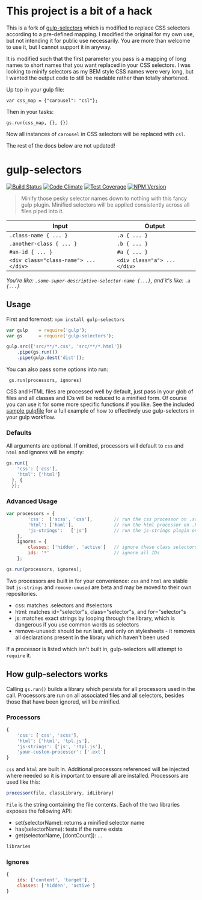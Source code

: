 # This project is a bit of a hack
This is a fork of [gulp-selectors](https://github.com/cazzer/gulp-selectors) which is modified to replace CSS selectors according to a pre-defined mapping. I modified the original for my own use, but not intending it for public use necessarily. You are more than welcome to use it, but I cannot support it in anyway.

It is modified such that the first parameter you pass is a mapping of long names to short names that you want replaced in your CSS selectors. I was looking to minify selectors as my BEM style CSS names were very long, but I wanted the output code to still be readable rather than totally shortened.

Up top in your gulp file:

```var css_map = {"carousel": "csl"};```

Then in your tasks:
```
gs.run(css_map, {}, {})
```

Now all instances of `carousel` in CSS selectors will be replaced with `csl`.

The rest of the docs below are not updated!

# gulp-selectors
[![Build Status][travis-image]][travis-url] [![Code Climate][cc-image]][cc-url] [![Test Coverage][coverage-image]][coverage-url] [![NPM Version][npm-image]][npm-url]

> Minify those pesky selector names down to nothing with this fancy gulp plugin. Minified selectors will be applied consistently across all files piped into it.

Input                                   |   Output
----------------------------------------|----------
`.class-name { ... }`                   |`.a { ... }`
`.another-class { ... }`                |`.b { ... }`
`#an-id { ... }`                        |`#a { ... }`
`<div class="class-name"> ... </div>`   |`<div class="a"> ... </div>`

*You're like: `.some-super-descriptive-selector-name {...}`, and it's like: `.a {...}`*

## Usage

First and foremost:
`npm install gulp-selectors`

```js
var gulp	= require('gulp');
var gs		= require('gulp-selectors');

gulp.src(['src/**/*.css', 'src/**/*.html'])
    .pipe(gs.run())
    .pipe(gulp.dest('dist'));
```

You can also pass some options into run:

` gs.run(processors, ignores)`

CSS and HTML files are processed well by default, just pass in your glob of files and all classes and IDs will be reduced to a minified form. Of course you can use it for some more specific functions if you like. See the included [sample gulpfile](https://github.com/calebthebrewer/gulp-selectors/blob/master/test/example/gulpfile.js) for a full example of how to effectively use gulp-selectors in your gulp workflow.

### Defaults

All arguments are optional. If omitted, processors will default to `css` and `html` and ignores
will be empty:

```js
gs.run({
    'css': ['css'],
    'html': ['html']
  }, {
  });
```

### Advanced Usage

```js
var processors = {
        'css':  ['scss', 'css'],        // run the css processor on .scss and .css files
        'html': ['haml'],               // run the html processor on .haml files
        'js-strings':   ['js']          // run the js-strings plugin on js files
    },
    ignores = {
        classes: ['hidden', 'active']   // ignore these class selectors,
        ids: '*'                        // ignore all IDs
    };

gs.run(processors, ignores);
```

Two processors are built in for your convenience: `css` and `html` are stable but `js-strings` and `remove-unused` are beta and may be moved to their own repositories.

- css: matches .selectors and #selectors
- html: matches id="selector"s, class="selector"s, and for="selector"s
- js: matches exact strings by looping through the library, which is dangerous if you use common words as selectors
- remove-unused: should be run last, and only on stylesheets - it removes all declarations present in the library which haven't been used

If a processor is listed which isn't built in, gulp-selectors will attempt to `require` it.

## How gulp-selectors works

Calling `gs.run()` builds a library which persists for all processors used in the call. Processors are run on all associated files and all selectors, besides those that have been ignored, will be minified.

### Processors

```js
{
    'css': ['css', 'scss'],
    'html': ['html', 'tpl.js'],
    'js-strings': ['js', '!tpl.js'],
    'your-custom-processor': ['.ext']
}
```

`css` and `html` are built in. Additional processors referenced will be injected where needed so it is important to ensure all are installed. Processors are used like this:

```js
processor(file, classLibrary, idLibrary)
```

`File` is the string containing the file contents. Each of the two libraries exposes the following API:

- set(selectorName): returns a minified selector name
- has(selectorName): tests if the name exists
- get(selectorName, [dontCount]): ...

```js
libraries
```

### Ignores

```js
{
    ids: ['content', 'target'],
    classes: ['hidden', 'active']
}
```


[travis-url]: https://travis-ci.org/calebthebrewer/gulp-selectors
[travis-image]: https://travis-ci.org/calebthebrewer/gulp-selectors.svg?branch=master
[cc-image]: https://codeclimate.com/github/calebthebrewer/gulp-selectors/badges/gpa.svg
[cc-url]: https://codeclimate.com/github/calebthebrewer/gulp-selectors
[coverage-image]: https://codeclimate.com/github/calebthebrewer/gulp-selectors/badges/coverage.svg
[coverage-url]: https://codeclimate.com/github/calebthebrewer/gulp-selectors
[npm-image]: https://badge.fury.io/js/gulp-selectors.svg
[npm-url]: http://badge.fury.io/js/gulp-selectors
